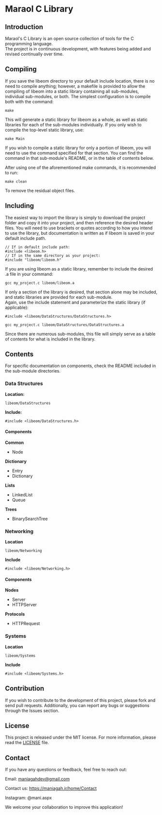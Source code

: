 # Maraol C Library

## Introduction

Maraol's C Library is an open source collection of tools for the C programming language.  
The project is in continuous development, with features being added and revised continually over time.  

## Compiling

If you save the libeom directory to your default include location, there is no need to compile anything; however, a makefile is provided to allow the compiling of libeom into a static library containing all sub-modules, individual sub-modules, or both.  The simplest configuration is to compile both with the command:

```
make
```

This will generate a static library for libeom as a whole, as well as static libraries for each of the sub-modules individually.  If you only wish to compile the top-level static library, use:

```
make Main
```

If you wish to compile a static library for only a portion of libeom, you will need to use the command specified for that section.  You can find the command in that sub-module's README, or in the table of contents below.

After using one of the aforementioned make commands, it is recommended to run:

```
make clean
```

To remove the residual object files.

## Including

The easiest way to import the library is simply to download the project folder and copy it into your project, and then reference the desired header files.  You will need to use brackets or quotes according to how you intend to use the library, but documentation is written as if libeom is saved in your default include path.

```
// If in default include path:
#include <libeom.h>
// If in the same directory as your project:
#include "libeom/libeom.h"
```

If you are using libeom as a static library, remember to include the desired .a file in your command:

```
gcc my_project.c libeom/libeom.a
```

If only a section of the library is desired, that section alone may be included, and static libraries are provided for each sub-module.  
Again, use the include statement and parameterize the static library (if applicable):

```
#include <libeom/DataStructures/DataStructures.h>
```

```
gcc my_project.c libeom/DataStructures/DataStructures.a
```

Since there are numerous sub-modules, this file will simply serve as a table of contents for what is included in the library. 

## Contents

For specific documentation on components, check the README included in the sub-module directories.  


### Data Structures

**Location:**

```
libeom/DataStructures
```

**Include:**

```
#include <libeom/DataStructures.h>
```

#### Components

**Common**

* Node

**Dictionary**

* Entry
* Dictionary

**Lists**

* LinkedList
* Queue

**Trees**

* BinarySearchTree

### Networking

**Location**

```
libeom/Networking
```

**Include**

```
#include <libeom/Networking.h>
```

#### Components

**Nodes**

* Server
* HTTPServer

**Protocols**

* HTTPRequest

### Systems

**Location**

```
libeom/Systems
```

**Include**

```
#include <libeom/Systems.h>
```

## Contribution
If you wish to contribute to the development of this project, please fork and send pull requests. Additionally, you can report any bugs or suggestions through the Issues section.

## License
This project is released under the MIT license. For more information, please read the [LICENSE](https://choosealicense.com/licenses/mit/) file.
## Contact
If you have any questions or feedback, feel free to reach out:

Email: maniagahdev@gmail.com

Contact us: https://maniagah.ir/home/Contact

Instagram: @mani.aspx

We welcome your collaboration to improve this application!
